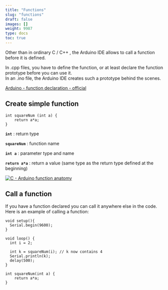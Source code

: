 ```yaml
---
title: "Functions"
slug: "functions"
draft: false
images: []
weight: 9987
type: docs
toc: true
---
```



Other than in ordinary C / C++ , the Arduino IDE allows to call a function before it is defined. 

In .cpp files, you have to define the function, or at least declare the function prototype before you can use it. <br>In an .ino file, the Arduino IDE creates such a prototype behind the scenes.

[Arduino - function declaration - official][1]


  [1]: https://www.arduino.cc/en/Reference/FunctionDeclaration

## Create simple function
    int squareNum (int a) {
        return a*a;
    }

**`int`** : return type

**`squareNum`** : function name

**`int a`** : parameter type and name

**`return a*a`** : return a value (same type as the return type defined at the beginning)

[![C - Arduino function anatomy][1]][1]


  [1]: http://i.stack.imgur.com/2GZal.png

## Call a function
If you have a function declared you can call it anywhere else in the code.
Here is an example of calling a function:

    void setup(){
      Serial.begin(9600);
    }
    
    void loop() {
      int i = 2;
    
      int k = squareNum(i); // k now contains 4
      Serial.println(k);
      delay(500);
    }

    int squareNum(int a) {
        return a*a;
    }


